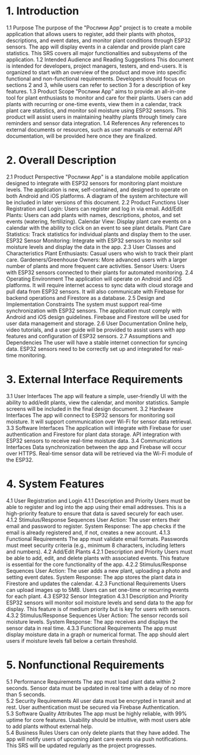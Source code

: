 
<h1>1. Introduction</h1>
1.1 Purpose
The purpose of the "Рослини App" project is to create a mobile application that allows users to register, add their plants with photos, descriptions, and event dates, and monitor plant conditions through ESP32 sensors. The app will display events in a calendar and provide plant care statistics. This SRS covers all major functionalities and subsystems of the application.
1.2 Intended Audience and Reading Suggestions
This document is intended for developers, project managers, testers, and end-users. It is organized to start with an overview of the product and move into specific functional and non-functional requirements. Developers should focus on sections 2 and 3, while users can refer to section 3 for a description of key features.
1.3 Product Scope
"Рослини App" aims to provide an all-in-one tool for plant enthusiasts to monitor and care for their plants. Users can add plants with recurring or one-time events, view them in a calendar, track plant care statistics, and monitor soil moisture using ESP32 sensors. This product will assist users in maintaining healthy plants through timely care reminders and sensor data integration.
1.4 References
Any references to external documents or resources, such as user manuals or external API documentation, will be provided here once they are finalized.
<h1>2. Overall Description</h1>
2.1 Product Perspective
"Рослини App" is a standalone mobile application designed to integrate with ESP32 sensors for monitoring plant moisture levels. The application is new, self-contained, and designed to operate on both Android and iOS platforms. A diagram of the system architecture will be included in later versions of this document.
2.2 Product Functions
User Registration and Login: Users can register and log in via email.
Add/Edit Plants: Users can add plants with names, descriptions, photos, and set events (watering, fertilizing).
Calendar View: Display plant care events on a calendar with the ability to click on an event to see plant details.
Plant Care Statistics: Track statistics for individual plants and display them to the user.
ESP32 Sensor Monitoring: Integrate with ESP32 sensors to monitor soil moisture levels and display the data in the app.
2.3 User Classes and Characteristics
Plant Enthusiasts: Casual users who wish to track their plant care.
Gardeners/Greenhouse Owners: More advanced users with a larger number of plants and more frequent care activities.
Sensor Users: Users with ESP32 sensors connected to their plants for automated monitoring.
2.4 Operating Environment
The application will operate on Android and iOS platforms. It will require internet access to sync data with cloud storage and pull data from ESP32 sensors. It will also communicate with Firebase for backend operations and Firestore as a database.
2.5 Design and Implementation Constraints
The system must support real-time synchronization with ESP32 sensors.
The application must comply with Android and iOS design guidelines.
Firebase and Firestore will be used for user data management and storage.
2.6 User Documentation
Online help, video tutorials, and a user guide will be provided to assist users with app features and configuration of ESP32 sensors.
2.7 Assumptions and Dependencies
The user will have a stable internet connection for syncing data.
ESP32 sensors need to be correctly set up and integrated for real-time monitoring.
<h1>3. External Interface Requirements</h1>
3.1 User Interfaces
The app will feature a simple, user-friendly UI with the ability to add/edit plants, view the calendar, and monitor statistics. Sample screens will be included in the final design document.
3.2 Hardware Interfaces
The app will connect to ESP32 sensors for monitoring soil moisture. It will support communication over Wi-Fi for sensor data retrieval.
3.3 Software Interfaces
The application will integrate with Firebase for user authentication and Firestore for plant data storage.
API integration with ESP32 sensors to receive real-time moisture data.
3.4 Communications Interfaces
Data synchronization between the app and Firebase will occur over HTTPS.
Real-time sensor data will be retrieved via the Wi-Fi module of the ESP32.
<h1>4. System Features</h1>
4.1 User Registration and Login
4.1.1 Description and Priority
Users must be able to register and log into the app using their email addresses. This is a high-priority feature to ensure that data is saved securely for each user.
4.1.2 Stimulus/Response Sequences
User Action: The user enters their email and password to register.
System Response: The app checks if the email is already registered and, if not, creates a new account.
4.1.3 Functional Requirements
The app must validate email formats.
Passwords must meet security criteria (e.g., minimum 8 characters, including letters and numbers).
4.2 Add/Edit Plants
4.2.1 Description and Priority
Users must be able to add, edit, and delete plants with associated events. This feature is essential for the core functionality of the app.
4.2.2 Stimulus/Response Sequences
User Action: The user adds a new plant, uploading a photo and setting event dates.
System Response: The app stores the plant data in Firestore and updates the calendar.
4.2.3 Functional Requirements
Users can upload images up to 5MB.
Users can set one-time or recurring events for each plant.
4.3 ESP32 Sensor Integration
4.3.1 Description and Priority
ESP32 sensors will monitor soil moisture levels and send data to the app for display. This feature is of medium priority but is key for users with sensors.
4.3.2 Stimulus/Response Sequences
User Action: The sensor records soil moisture levels.
System Response: The app receives and displays the sensor data in real time.
4.3.3 Functional Requirements
The app must display moisture data in a graph or numerical format.
The app should alert users if moisture levels fall below a certain threshold.
<h1>5. Nonfunctional Requirements</h1>
5.1 Performance Requirements
The app must load plant data within 2 seconds.
Sensor data must be updated in real time with a delay of no more than 5 seconds.</br>
5.2 Security Requirements
All user data must be encrypted in transit and at rest.
User authentication must be secured via Firebase Authentication.</br>
5.3 Software Quality Attributes
The app must be highly reliable, with 99% uptime for core features.
Usability should be intuitive, with most users able to add plants without external help.</br>
5.4 Business Rules
Users can only delete plants that they have added.
The app will notify users of upcoming plant care events via push notifications.
This SRS will be updated regularly as the project progresses.
